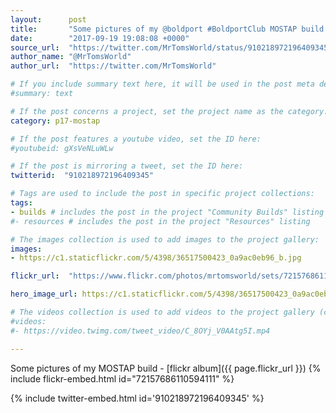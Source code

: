 ```yaml
---
layout:      post
title:       "Some pictures of my @boldport #BoldportClub MOSTAP build. "
date:        "2017-09-19 19:08:08 +0000"
source_url:  "https://twitter.com/MrTomsWorld/status/910218972196409345"
author_name: "@MrTomsWorld"
author_url:  "https://twitter.com/MrTomsWorld"

# If you include summary text here, it will be used in the post meta description instead of an excerpt from the post body
#summary: text

# If the post concerns a project, set the project name as the category:
category: p17-mostap

# If the post features a youtube video, set the ID here:
#youtubeid: gXsVeNLuWLw

# If the post is mirroring a tweet, set the ID here:
twitterid:  "910218972196409345"

# Tags are used to include the post in specific project collections:
tags:
- builds # includes the post in the project "Community Builds" listing
#- resources # includes the post in the project "Resources" listing

# The images collection is used to add images to the project gallery:
images:
- https://c1.staticflickr.com/5/4398/36517500423_0a9ac0eb96_b.jpg

flickr_url:  "https://www.flickr.com/photos/mrtomsworld/sets/72157686110594111"

hero_image_url: https://c1.staticflickr.com/5/4398/36517500423_0a9ac0eb96_b.jpg

# The videos collection is used to add videos to the project gallery (currently only mp4):
#videos:
#- https://video.twimg.com/tweet_video/C_8OYj_V0AAtg5I.mp4

---
```


Some pictures of my MOSTAP build - [flickr album]({{ page.flickr_url }})
{% include flickr-embed.html id="72157686110594111" %}

{% include twitter-embed.html id='910218972196409345' %}

